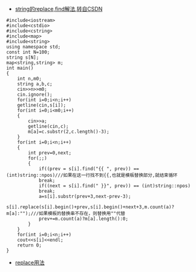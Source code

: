 
* [string的replace,find解法,转自CSDN](https://blog.csdn.net/wl16wzl/article/details/79340888)

```
#include<iostream>
#include<cstdio>
#include<cstring>
#include<map>
#include<string>
using namespace std;
const int N=100;
string s[N];
map<string,string> m;
int main()
{
	int n,m0;
	string a,b,c;
	cin>>n>>m0;
	cin.ignore();
	for(int i=0;i<n;i++)
	getline(cin,s[i]);
	for(int i=0;i<m0;i++)
	{
		cin>>a; 
		getline(cin,c);
		m[a]=c.substr(2,c.length()-3);
	}
	for(int i=0;i<n;i++)
	{
		int prev=0,next;
        for(;;) 
		{
            if((prev = s[i].find("{{ ", prev)) == (int)string::npos)///如果在这一行找不到{{,也就是模板替换部分,就结束循环
            break;
            if((next = s[i].find(" }}", prev)) == (int)string::npos)
            break;
			a=s[i].substr(prev+3,next-prev-3);
			s[i].replace(s[i].begin()+prev,s[i].begin()+next+3,m.count(a)?m[a]:"");///如果模板的替换串不存在，则替换用""代替
		    prev+=m.count(a)?m[a].length():0;
		}
	}
	for(int i=0;i<n;i++)
	cout<<s[i]<<endl;
	return 0;
}
```

* [replace用法](https://blog.csdn.net/cai_niaocainiao/article/details/81260902)
